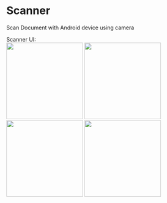 # Scanner
Scan Document with Android device using camera

Scanner UI:  
<img src="https://user-images.githubusercontent.com/36228523/91321531-58642180-e7dc-11ea-8a21-423fe41ad497.png" width="200"> <img src="https://user-images.githubusercontent.com/36228523/91321543-5c903f00-e7dc-11ea-884d-123e6a8405ce.png" width="200">  <img src="https://user-images.githubusercontent.com/36228523/91321540-5b5f1200-e7dc-11ea-8bc5-2c6d31594bd4.png" width="200"> <img src="https://user-images.githubusercontent.com/36228523/91321537-5a2de500-e7dc-11ea-85ad-4d66df548853.png" width="200">

